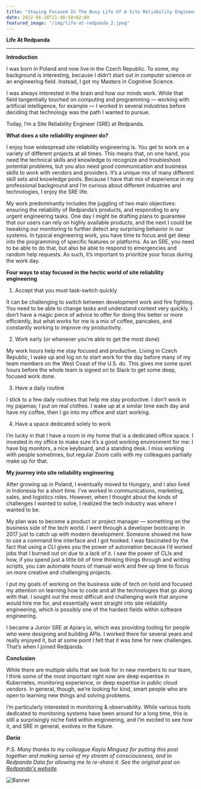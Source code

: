 ```yaml
---
title: "Staying Focused In The Busy Life Of A Site Reliability Engineer"
date: 2022-06-28T21:48:58+02:00
featured_image: "/img/life-at-redpanda_2.jpeg"
---
```


**Life At Redpanda**

___

**Introduction**

I was born in Poland and now live in the Czech Republic. To some, my background is interesting, because I didn’t start out in computer science or an engineering field. Instead, I got my Masters in Cognitive Science.

I was always interested in the brain and how our minds work. While that field tangentially touched on computing and programming — working with artificial intelligence, for example — I worked in several industries before deciding that technology was the path I wanted to pursue.

Today, I’m a Site Reliability Engineer (SRE) at Redpanda.

**What does a site reliability engineer do?**

I enjoy how widespread site reliability engineering is. You get to work on a variety of different projects at all times. This means that, on one hand, you need the technical skills and knowledge to recognize and troubleshoot potential problems, but you also need good communication and business skills to work with vendors and providers. It’s a unique mix of many different skill sets and knowledge pools. Because I have that mix of experience in my professional background and I’m curious about different industries and technologies, I enjoy the SRE life.

My work predominantly includes the juggling of two main objectives: ensuring the reliability of Redpanda’s products, and responding to any urgent engineering tasks. One day I might be drafting plans to guarantee that our users can rely on highly available products, and the next I could be tweaking our monitoring to further detect any surprising behavior in our systems. In typical engineering work, you have time to focus and get deep into the programming of specific features or platforms. As an SRE, you need to be able to do that, but also be able to respond to emergencies and random help requests. As such, it’s important to prioritize your focus during the work day.

**Four ways to stay focused in the hectic world of site reliability engineering**

1. Accept that you must task-switch quickly

It can be challenging to switch between development work and fire fighting. You need to be able to change tasks and understand context very quickly. I don’t have a magic piece of advice to offer for doing this better or more efficiently, but what works for me is a mix of coffee, pancakes, and constantly working to improve my productivity.

2. Work early (or whenever you’re able to get the most done)

My work hours help me stay focused and productive. Living in Czech Republic, I wake up and log on to start work for the day before many of my team members on the West Coast of the U.S. do. This gives me some quiet hours before the whole team is signed on to Slack to get some deep, focused work done.

3. Have a daily routine

I stick to a few daily routines that help me stay productive. I don’t work in my pajamas; I put on real clothes. I wake up at a similar time each day and have my coffee, then I go into my office and start working.

4. Have a space dedicated solely to work

I’m lucky in that I have a room in my home that is a dedicated office space. I invested in my office to make sure it’s a good working environment for me: I have big monitors, a nice keyboard, and a standing desk. I miss working with people sometimes, but regular Zoom calls with my colleagues partially make up for that.

**My journey into site reliability engineering**

After growing up in Poland, I eventually moved to Hungary, and I also lived in Indonesia for a short time. I’ve worked in communications, marketing, sales, and logistics roles. However, when I thought about the kinds of challenges I wanted to solve, I realized the tech industry was where I wanted to be.

My plan was to become a product or project manager — something on the business side of the tech world. I went through a developer bootcamp in 2017 just to catch up with modern development. Someone showed me how to use a command line interface and I got hooked. I was fascinated by the fact that using a CLI gives you the power of automation because I’d worked jobs that I burned out on due to a lack of it. I saw the power of CLIs and how, if you spend just a little bit of time thinking things through and writing scripts, you can automate hours of manual work and free up time to focus on more creative and challenging projects.

I put my goals of working on the business side of tech on hold and focused my attention on learning how to code and all the technologies that go along with that. I sought out the most difficult and challenging work that anyone would hire me for, and essentially went straight into site reliability engineering, which is possibly one of the hardest fields within software engineering.

I became a Junior SRE at Apiary.io, which was providing tooling for people who were designing and building APIs. I worked there for several years and really enjoyed it, but at some point I felt that it was time for new challenges. That’s when I joined Redpanda.

**Conclusion**

While there are multiple skills that we look for in new members to our team, I think some of the most important right now are deep expertise in Kubernetes, monitoring experience, or deep expertise in public cloud vendors. In general, though, we’re looking for kind, smart people who are open to learning new things and solving problems.

I’m particularly interested in monitoring & observability. While various tools dedicated to monitoring systems have been around for a long time, this is still a surprisingly niche field within engineering, and I’m excited to see how it, and SRE in general, evolves in the future.

_**Daria**_

*P.S. Many thanks to my colleague Kayla Minguez for putting this post together and making sense of my stream of consciousness, and to Redpanda Data for allowing me to re-share it. See the original post on [Redpanda's website](https://redpanda.com/blog/staying-focused-SRE-career).*

![Banner](/images/dg_tcp.jpeg)
